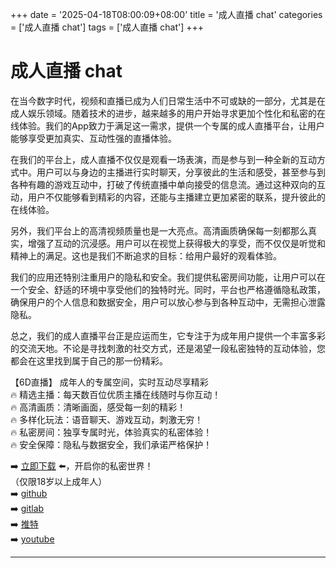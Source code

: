 +++
date = '2025-04-18T08:00:09+08:00'
title = '成人直播 chat'
categories = ['成人直播 chat']
tags = ['成人直播 chat']
+++

# 成人直播 chat

在当今数字时代，视频和直播已成为人们日常生活中不可或缺的一部分，尤其是在成人娱乐领域。随着技术的进步，越来越多的用户开始寻求更加个性化和私密的在线体验。我们的App致力于满足这一需求，提供一个专属的成人直播平台，让用户能够享受更加真实、互动性强的直播体验。

在我们的平台上，成人直播不仅仅是观看一场表演，而是参与到一种全新的互动方式中。用户可以与身边的主播进行实时聊天，分享彼此的生活和感受，甚至参与到各种有趣的游戏互动中，打破了传统直播中单向接受的信息流。通过这种双向的互动，用户不仅能够看到精彩的内容，还能与主播建立更加紧密的联系，提升彼此的在线体验。

另外，我们平台上的高清视频质量也是一大亮点。高清画质确保每一刻都那么真实，增强了互动的沉浸感。用户可以在视觉上获得极大的享受，而不仅仅是听觉和精神上的满足。这也是我们不断追求的目标：给用户最好的观看体验。

我们的应用还特别注重用户的隐私和安全。我们提供私密房间功能，让用户可以在一个安全、舒适的环境中享受他们的独特时光。同时，平台也严格遵循隐私政策，确保用户的个人信息和数据安全，用户可以放心参与到各种互动中，无需担心泄露隐私。

总之，我们的成人直播平台正是应运而生，它专注于为成年用户提供一个丰富多彩的交流天地。不论是寻找刺激的社交方式，还是渴望一段私密独特的互动体验，您都会在这里找到属于自己的那一份精彩。

【6D直播】
成年人的专属空间，实时互动尽享精彩  
🔥 精选主播：每天数百位优质主播在线随时与你互动！  
🔥 高清画质：清晰画面，感受每一刻的精彩！  
🔥 多样化玩法：语音聊天、游戏互动，刺激无穷！  
🔥 私密房间：独享专属时光，体验真实的私密体验！  
🔥 安全保障：隐私与数据安全，我们承诺严格保护！  

➡️ [立即下载](https://down123.s3.ap-east-1.amazonaws.com/down/down.html?channelCode=blog) ⬅️，开启你的私密世界！  
（仅限18岁以上成年人）  
➡️ [github](https://aldult-live.github.io/)  
➡️ [gitlab](https://seo-09598d.gitlab.io/)  
➡️ [推特](https://x.com/wegame33)  
➡️ [youtube](https://www.youtube.com/@6Dlive)  

---
